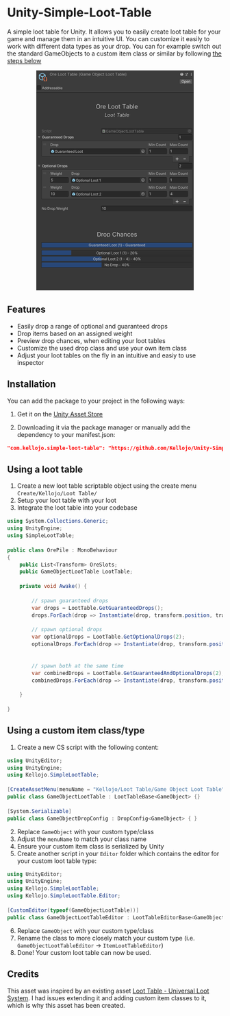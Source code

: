 # Unity-Simple-Loot-Table
A simple loot table for Unity. It allows you to easily create loot table for your game and manage them in an intuitive UI. You can customize it easily to work with different data types as your drop. You can for example switch out the standard GameObjects to a custom item class or similar by following [the steps below](#using-a-custom-item-classtype)


<p align="center">
  <img width="368" height="513" src="/Images/Preview.png">
</p>

## Features
- Easily drop a range of optional and guaranteed drops
- Drop items based on an assigned weight
- Preview drop chances, when editing your loot tables
- Customize the used drop class and use your own item class
- Adjust your loot tables on the fly in an intuitive and easiy to use inspector


## Installation
You can add the package to your project in the following ways:
1. Get it on the [Unity Asset Store](https://u3d.as/2YYy)


2. Downloading it via the package manager or manually add the dependency to your manifest.json:

```json
"com.kellojo.simple-loot-table": "https://github.com/Kellojo/Unity-Simple-Loot-Table.git",
```


## Using a loot table
1. Create a new loot table scriptable object using the create menu `Create/Kellojo/Loot Table/`
2. Setup your loot table with your loot
3. Integrate the loot table into your codebase

```cs
using System.Collections.Generic;
using UnityEngine;
using SimpleLootTable;

public class OrePile : MonoBehaviour
{
    public List<Transform> OreSlots;
    public GameObjectLootTable LootTable;

    private void Awake() {

        // spawn guaranteed drops
        var drops = LootTable.GetGuaranteedDrops();
        drops.ForEach(drop => Instantiate(drop, transform.position, transform.rotation));

        // spawn optional drops
        var optionalDrops = LootTable.GetOptionalDrops(2);
        optionalDrops.ForEach(drop => Instantiate(drop, transform.position, transform.rotation));


        // spawn both at the same time
        var combinedDrops = LootTable.GetGuaranteedAndOptionalDrops(2);
        combinedDrops.ForEach(drop => Instantiate(drop, transform.position, transform.rotation));
        
    }

}

```

## Using a custom item class/type

1. Create a new CS script with the following content:

```cs
using UnityEditor;
using UnityEngine;
using Kellojo.SimpleLootTable;

[CreateAssetMenu(menuName = "Kellojo/Loot Table/Game Object Loot Table")]
public class GameObjectLootTable : LootTableBase<GameObject> {}

[System.Serializable]
public class GameObjectDropConfig : DropConfig<GameObject> { }
```

2. Replace `GameObject` with your custom type/class
3. Adjust the `menuName` to match your class name
4. Ensure your custom item class is serialized by Unity
5. Create another script in your `Editor` folder which contains the editor for your custom loot table type:

```cs
using UnityEditor;
using UnityEngine;
using Kellojo.SimpleLootTable;
using Kellojo.SimpleLootTable.Editor;

[CustomEditor(typeof(GameObjectLootTable))]
public class GameObjectLootTableEditor : LootTableEditorBase<GameObject> { }
```

6. Replace `GameObject` with your custom type/class
7. Rename the class to more closely match your custom type (i.e. `GameObjectLootTableEditor` -> `ItemLootTableEditor`)
7. Done! Your custom loot table can now be used.


## Credits
This asset was inspired by an existing asset [Loot Table - Universal Loot System](https://assetstore.unity.com/packages/tools/utilities/loot-table-universal-loot-system-234682). I had issues extending it and adding custom item classes to it, which is why this asset has been created.
